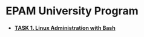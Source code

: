 # **EPAM University Program**

* #### [TASK 1. Linux Administration with Bash](1_Linux_Bash/README.MD)
